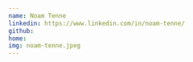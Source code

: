 ```yaml
---
name: Noam Tenne
linkedin: https://www.linkedin.com/in/noam-tenne/
github:
home:
img: noam-tenne.jpeg
---
```


